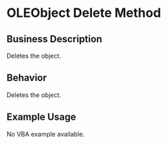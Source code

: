 # OLEObject Delete Method

## Business Description
Deletes the object.

## Behavior
Deletes the object.

## Example Usage
No VBA example available.